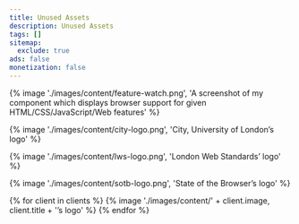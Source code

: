 ```yaml
---
title: Unused Assets
description: Unused Assets
tags: []
sitemap:
  exclude: true
ads: false
monetization: false
---
```


{% image './images/content/feature-watch.png', 'A screenshot of my component which displays browser support for given HTML/CSS/JavaScript/Web features' %}

{% image './images/content/city-logo.png', 'City, University of London’s logo' %}

{% image './images/content/lws-logo.png', 'London Web Standards’ logo' %}

{% image './images/content/sotb-logo.png', 'State of the Browser’s logo' %}

{% for client in clients %}
    {% image './images/content/' + client.image, client.title + '’s logo' %}
{% endfor %}
